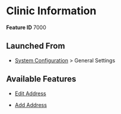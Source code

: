 # Clinic Information

**Feature ID** 7000

## Launched From

- [System Configuration](System%20Configuration.md) > General Settings

## Available Features

- [Edit Address](Edit%20Address.md)

- [Add Address](Add%20Address.md)





































































